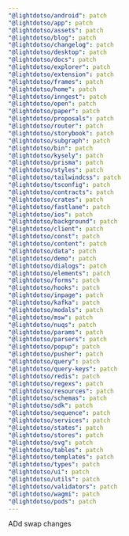 ```yaml
---
"@lightdotso/android": patch
"@lightdotso/app": patch
"@lightdotso/assets": patch
"@lightdotso/blog": patch
"@lightdotso/changelog": patch
"@lightdotso/desktop": patch
"@lightdotso/docs": patch
"@lightdotso/explorer": patch
"@lightdotso/extension": patch
"@lightdotso/frames": patch
"@lightdotso/home": patch
"@lightdotso/inngest": patch
"@lightdotso/open": patch
"@lightdotso/paper": patch
"@lightdotso/proposals": patch
"@lightdotso/router": patch
"@lightdotso/storybook": patch
"@lightdotso/subgraph": patch
"@lightdotso/bin": patch
"@lightdotso/kysely": patch
"@lightdotso/prisma": patch
"@lightdotso/styles": patch
"@lightdotso/tailwindcss": patch
"@lightdotso/tsconfig": patch
"@lightdotso/contracts": patch
"@lightdotso/crates": patch
"@lightdotso/fastlane": patch
"@lightdotso/ios": patch
"@lightdotso/background": patch
"@lightdotso/client": patch
"@lightdotso/const": patch
"@lightdotso/content": patch
"@lightdotso/data": patch
"@lightdotso/demo": patch
"@lightdotso/dialogs": patch
"@lightdotso/elements": patch
"@lightdotso/forms": patch
"@lightdotso/hooks": patch
"@lightdotso/inpage": patch
"@lightdotso/kafka": patch
"@lightdotso/modals": patch
"@lightdotso/msw": patch
"@lightdotso/nuqs": patch
"@lightdotso/params": patch
"@lightdotso/parsers": patch
"@lightdotso/popup": patch
"@lightdotso/pusher": patch
"@lightdotso/query": patch
"@lightdotso/query-keys": patch
"@lightdotso/redis": patch
"@lightdotso/regexs": patch
"@lightdotso/resources": patch
"@lightdotso/schemas": patch
"@lightdotso/sdk": patch
"@lightdotso/sequence": patch
"@lightdotso/services": patch
"@lightdotso/states": patch
"@lightdotso/stores": patch
"@lightdotso/svg": patch
"@lightdotso/tables": patch
"@lightdotso/templates": patch
"@lightdotso/types": patch
"@lightdotso/ui": patch
"@lightdotso/utils": patch
"@lightdotso/validators": patch
"@lightdotso/wagmi": patch
"@lightdotso/pods": patch
---
```


ADd swap changes
